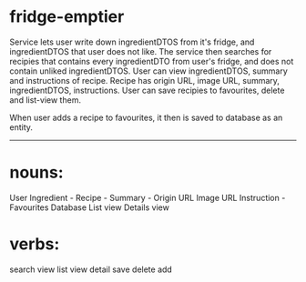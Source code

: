 # fridge-emptier

Service lets user write down ingredientDTOS from it's fridge, and ingredientDTOS that user does not like. The service then searches for recipies that contains every ingredientDTO from user's fridge, and does not contain unliked ingredientDTOS. User can view ingredientDTOS, summary and instructions of recipe. Recipe has origin URL, image URL, summary, ingredientDTOS, instructions. User can save recipies to favourites, delete and list-view them.

When user adds a recipe to favourites, it then is saved to database as an entity.

----
# nouns:
User
Ingredient -
Recipe -
Summary -
Origin URL
Image URL
Instruction -
Favourites
Database
List view
Details view

# verbs:
search
view list
view detail
save
delete
add